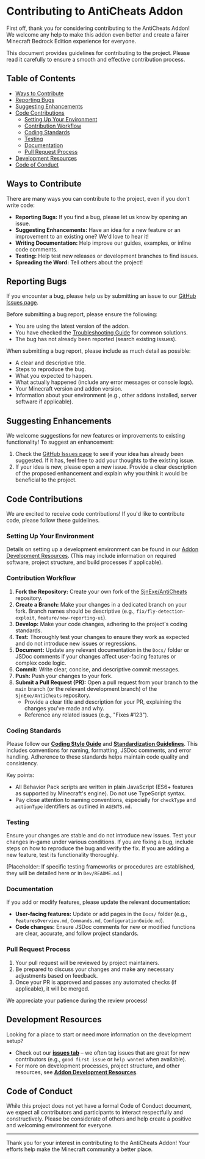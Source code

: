 # Contributing to AntiCheats Addon

First off, thank you for considering contributing to the AntiCheats Addon! We welcome any help to make this addon even better and create a fairer Minecraft Bedrock Edition experience for everyone.

This document provides guidelines for contributing to the project. Please read it carefully to ensure a smooth and effective contribution process.

## Table of Contents

- [Ways to Contribute](#ways-to-contribute)
- [Reporting Bugs](#reporting-bugs)
- [Suggesting Enhancements](#suggesting-enhancements)
- [Code Contributions](#code-contributions)
  - [Setting Up Your Environment](#setting-up-your-environment)
  - [Contribution Workflow](#contribution-workflow)
  - [Coding Standards](#coding-standards)
  - [Testing](#testing)
  - [Documentation](#documentation)
  - [Pull Request Process](#pull-request-process)
- [Development Resources](#development-resources)
- [Code of Conduct](#code-of-conduct)

## Ways to Contribute

There are many ways you can contribute to the project, even if you don't write code:

*   **Reporting Bugs:** If you find a bug, please let us know by opening an issue.
*   **Suggesting Enhancements:** Have an idea for a new feature or an improvement to an existing one? We'd love to hear it!
*   **Writing Documentation:** Help improve our guides, examples, or inline code comments.
*   **Testing:** Help test new releases or development branches to find issues.
*   **Spreading the Word:** Tell others about the project!

## Reporting Bugs

If you encounter a bug, please help us by submitting an issue to our [GitHub Issues page](https://github.com/SjnExe/AntiCheats/issues).

Before submitting a bug report, please ensure the following:
*   You are using the latest version of the addon.
*   You have checked the [Troubleshooting Guide](Docs/Troubleshooting.md) for common solutions.
*   The bug has not already been reported (search existing issues).

When submitting a bug report, please include as much detail as possible:
*   A clear and descriptive title.
*   Steps to reproduce the bug.
*   What you expected to happen.
*   What actually happened (include any error messages or console logs).
*   Your Minecraft version and addon version.
*   Information about your environment (e.g., other addons installed, server software if applicable).

## Suggesting Enhancements

We welcome suggestions for new features or improvements to existing functionality! To suggest an enhancement:
1.  Check the [GitHub Issues page](https://github.com/SjnExe/AntiCheats/issues) to see if your idea has already been suggested. If it has, feel free to add your thoughts to the existing issue.
2.  If your idea is new, please open a new issue. Provide a clear description of the proposed enhancement and explain why you think it would be beneficial to the project.

## Code Contributions

We are excited to receive code contributions! If you'd like to contribute code, please follow these guidelines.

### Setting Up Your Environment

Details on setting up a development environment can be found in our [Addon Development Resources](Dev/README.md). (This may include information on required software, project structure, and build processes if applicable).

### Contribution Workflow

1.  **Fork the Repository:** Create your own fork of the [SjnExe/AntiCheats](https://github.com/SjnExe/AntiCheats) repository.
2.  **Create a Branch:** Make your changes in a dedicated branch on your fork. Branch names should be descriptive (e.g., `fix/fly-detection-exploit`, `feature/new-reporting-ui`).
3.  **Develop:** Make your code changes, adhering to the project's coding standards.
4.  **Test:** Thoroughly test your changes to ensure they work as expected and do not introduce new issues or regressions.
5.  **Document:** Update any relevant documentation in the `Docs/` folder or JSDoc comments if your changes affect user-facing features or complex code logic.
6.  **Commit:** Write clear, concise, and descriptive commit messages.
7.  **Push:** Push your changes to your fork.
8.  **Submit a Pull Request (PR):** Open a pull request from your branch to the `main` branch (or the relevant development branch) of the `SjnExe/AntiCheats` repository.
    *   Provide a clear title and description for your PR, explaining the changes you've made and why.
    *   Reference any related issues (e.g., "Fixes #123").

### Coding Standards

Please follow our [**Coding Style Guide**](Dev/CodingStyle.md) and [**Standardization Guidelines**](Dev/StandardizationGuidelines.md). This includes conventions for naming, formatting, JSDoc comments, and error handling. Adherence to these standards helps maintain code quality and consistency.

Key points:
*   All Behavior Pack scripts are written in plain JavaScript (ES6+ features as supported by Minecraft's engine). Do not use TypeScript syntax.
*   Pay close attention to naming conventions, especially for `checkType` and `actionType` identifiers as outlined in `AGENTS.md`.

### Testing

Ensure your changes are stable and do not introduce new issues. Test your changes in-game under various conditions. If you are fixing a bug, include steps on how to reproduce the bug and verify the fix. If you are adding a new feature, test its functionality thoroughly.

(Placeholder: If specific testing frameworks or procedures are established, they will be detailed here or in `Dev/README.md`.)

### Documentation

If you add or modify features, please update the relevant documentation:
*   **User-facing features:** Update or add pages in the `Docs/` folder (e.g., `FeaturesOverview.md`, `Commands.md`, `ConfigurationGuide.md`).
*   **Code changes:** Ensure JSDoc comments for new or modified functions are clear, accurate, and follow project standards.

### Pull Request Process

1.  Your pull request will be reviewed by project maintainers.
2.  Be prepared to discuss your changes and make any necessary adjustments based on feedback.
3.  Once your PR is approved and passes any automated checks (if applicable), it will be merged.

We appreciate your patience during the review process!

## Development Resources

Looking for a place to start or need more information on the development setup?
*   Check out our [**issues tab**](https://github.com/SjnExe/AntiCheats/issues) – we often tag issues that are great for new contributors (e.g., `good first issue` or `help wanted` when available).
*   For more on development processes, project structure, and other resources, see [**Addon Development Resources**](Dev/README.md).

## Code of Conduct

While this project does not yet have a formal Code of Conduct document, we expect all contributors and participants to interact respectfully and constructively. Please be considerate of others and help create a positive and welcoming environment for everyone.

---

Thank you for your interest in contributing to the AntiCheats Addon! Your efforts help make the Minecraft community a better place.
